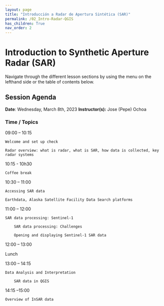 ```yaml
---
layout: page
title: "Introducción a Radar de Apertura Sintética (SAR)"
permalink: /02_Intro-Radar-QGIS
has_children: True
nav_order: 2
---
```


# Introduction to Synthetic Aperture Radar (SAR)
Navigate through the different lesson sections by using the menu on the lefthand side or the table of contents below.

## Session Agenda
**Date**: Wednesday, March 8th, 2023
**Instructor(s):** Jose (Pepe) Ochoa

### Time / Topics
09:00 – 10:15
	
    Welcome and set up check

    Radar overview: what is radar, what is SAR, how data is collected, key radar systems

10:15 - 10h30
	
    Coffee break

10:30 – 11:00
	
    Accessing SAR data

    Earthdata, Alaska Satellite Facility Data Search platforms

11:00 – 12:00
	
    SAR data processing: Sentinel-1

        SAR data processing: Challenges

        Opening and displaying Sentinel-1 SAR data

12:00 – 13:00
	
Lunch

13:00 – 14:15
	
    Data Analysis and Interpretation

        SAR data in QGIS

14:15 –15:00
	
    Overview of InSAR data
